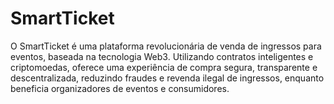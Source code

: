 # SmartTicket
O SmartTicket é uma plataforma revolucionária de venda de ingressos para eventos, baseada na tecnologia Web3. Utilizando contratos inteligentes e criptomoedas, oferece uma experiência de compra segura, transparente e descentralizada, reduzindo fraudes e revenda ilegal de ingressos, enquanto beneficia organizadores de eventos e consumidores.
